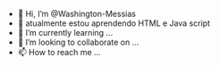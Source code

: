- 👋 Hi, I’m @Washington-Messias
- 👀 atualmente estou aprendendo HTML e Java script
- 🌱 I’m currently learning ...
- 💞️ I’m looking to collaborate on ...
- 📫 How to reach me ...

<!---
Washington-Messias/Washington-Messias is a ✨ special ✨ repository because its `README.md` (this file) appears on your GitHub profile.
You can click the Preview link to take a look at your changes.
--->
